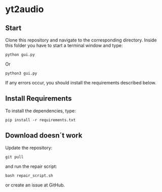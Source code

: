 # yt2audio

## Start

Clone this repository and navigate to the corresponding directory. Inside this folder you have to start a terminal window and type:

    python gui.py

Or

    python3 gui.py

If any errors occur, you should install the requirements described below.


## Install Requirements

To install the dependencies, type:

    pip install -r requirements.txt

## Download doesn´t work

Update the repository:

    git pull

and run the repair script:

    bash repair_script.sh

or create an issue at GitHub.